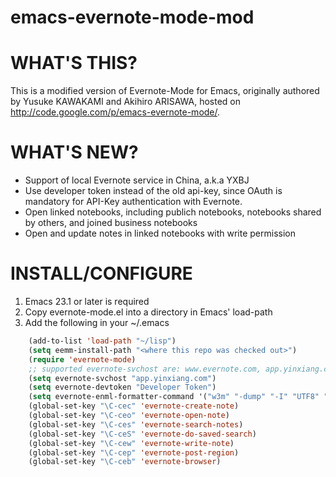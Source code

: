 emacs-evernote-mode-mod
=======================
# WHAT'S THIS?

This is a modified version of Evernote-Mode for Emacs, originally authored by Yusuke KAWAKAMI and Akihiro ARISAWA, hosted on http://code.google.com/p/emacs-evernote-mode/.

# WHAT'S NEW?

* Support of local Evernote service in China, a.k.a YXBJ
* Use developer token instead of the old api-key, since OAuth is mandatory for API-Key authentication with Evernote.
* Open linked notebooks, including publich notebooks, notebooks shared by others, and joined business notebooks
* Open and update notes in linked notebooks with write permission

# INSTALL/CONFIGURE

1. Emacs 23.1 or later is required
2. Copy evernote-mode.el into a directory in Emacs' load-path
3. Add the following in your ~/.emacs

```lisp
    (add-to-list 'load-path "~/lisp")
    (setq eemm-install-path "<where this repo was checked out>")
    (require 'evernote-mode)
    ;; supported evernote-svchost are: www.evernote.com, app.yinxiang.com, sandbox.evernote.com etc.
    (setq evernote-svchost "app.yinxiang.com")
    (setq evernote-devtoken "Developer Token")
    (setq evernote-enml-formatter-command '("w3m" "-dump" "-I" "UTF8" "-O" "UTF8"))
    (global-set-key "\C-cec" 'evernote-create-note)
    (global-set-key "\C-ceo" 'evernote-open-note)
    (global-set-key "\C-ces" 'evernote-search-notes)
    (global-set-key "\C-ceS" 'evernote-do-saved-search)
    (global-set-key "\C-cew" 'evernote-write-note)
    (global-set-key "\C-cep" 'evernote-post-region)
    (global-set-key "\C-ceb" 'evernote-browser)
```
